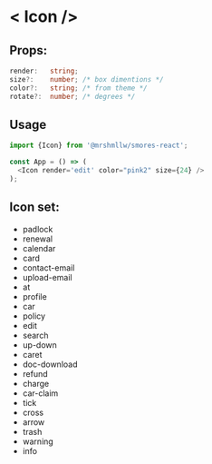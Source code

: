 # < Icon />

## Props:

```ts
render:   string; 
size?:    number; /* box dimentions */
color?:   string; /* from theme */
rotate?:  number; /* degrees */
```

## Usage

```js
import {Icon} from '@mrshmllw/smores-react';

const App = () => (
  <Icon render='edit' color="pink2" size={24} />
);
```

## Icon set:

* padlock
* renewal
* calendar
* card
* contact-email
* upload-email
* at
* profile
* car
* policy
* edit
* search
* up-down
* caret
* doc-download
* refund
* charge
* car-claim
* tick
* cross
* arrow
* trash
* warning
* info